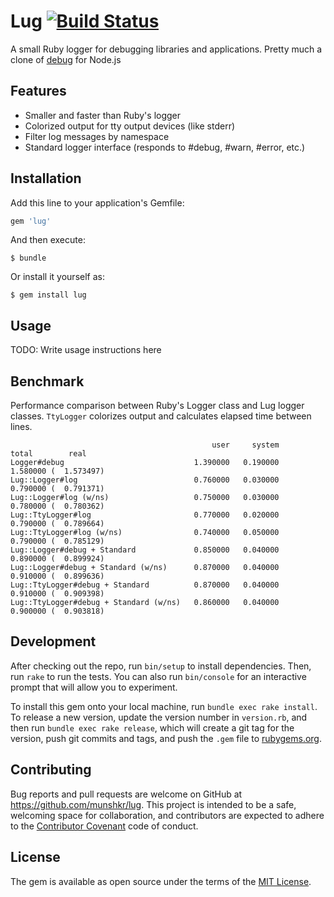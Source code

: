 # Lug [![Build Status](https://travis-ci.org/munshkr/lug.svg?branch=master)](https://travis-ci.org/munshkr/lug)

A small Ruby logger for debugging libraries and applications.  Pretty much a
clone of [debug](https://github.com/visionmedia/debug) for Node.js

## Features

* Smaller and faster than Ruby's logger
* Colorized output for tty output devices (like stderr)
* Filter log messages by namespace
* Standard logger interface (responds to #debug, #warn, #error, etc.)

## Installation

Add this line to your application's Gemfile:

```ruby
gem 'lug'
```

And then execute:

    $ bundle

Or install it yourself as:

    $ gem install lug

## Usage

TODO: Write usage instructions here

## Benchmark

Performance comparison between Ruby's Logger class and Lug logger classes.
`TtyLogger` colorizes output and calculates elapsed time between lines.

```
                                             user     system      total        real
Logger#debug                             1.390000   0.190000   1.580000 (  1.573497)
Lug::Logger#log                          0.760000   0.030000   0.790000 (  0.791371)
Lug::Logger#log (w/ns)                   0.750000   0.030000   0.780000 (  0.780362)
Lug::TtyLogger#log                       0.770000   0.020000   0.790000 (  0.789664)
Lug::TtyLogger#log (w/ns)                0.740000   0.050000   0.790000 (  0.785129)
Lug::Logger#debug + Standard             0.850000   0.040000   0.890000 (  0.899924)
Lug::Logger#debug + Standard (w/ns)      0.870000   0.040000   0.910000 (  0.899636)
Lug::TtyLogger#debug + Standard          0.870000   0.040000   0.910000 (  0.909398)
Lug::TtyLogger#debug + Standard (w/ns)   0.860000   0.040000   0.900000 (  0.903818)
```

## Development

After checking out the repo, run `bin/setup` to install dependencies. Then, run
`rake` to run the tests. You can also run `bin/console` for an interactive
prompt that will allow you to experiment.

To install this gem onto your local machine, run `bundle exec rake install`. To
release a new version, update the version number in `version.rb`, and then run
`bundle exec rake release`, which will create a git tag for the version, push
git commits and tags, and push the `.gem` file to
[rubygems.org](https://rubygems.org).

## Contributing

Bug reports and pull requests are welcome on GitHub at
https://github.com/munshkr/lug. This project is intended to be a safe,
welcoming space for collaboration, and contributors are expected to adhere to
the [Contributor Covenant](http://contributor-covenant.org) code of conduct.

## License

The gem is available as open source under the terms of the [MIT
License](http://opensource.org/licenses/MIT).
